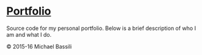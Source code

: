# [Portfolio](http://bassi.li)
Source code for my personal portfolio. Below is a brief description of who I am and what I do.


© 2015-16 Michael Bassili
